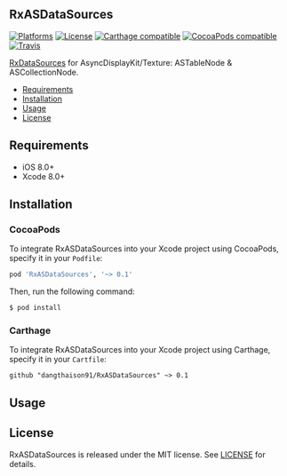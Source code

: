 ## RxASDataSources

[![Platforms](https://img.shields.io/cocoapods/p/RxASDataSources.svg)](https://cocoapods.org/pods/RxASDataSources)
[![License](https://img.shields.io/cocoapods/l/RxASDataSources.svg)](https://raw.githubusercontent.com/dangthaison91/RxASDataSources/master/LICENSE)
[![Carthage compatible](https://img.shields.io/badge/Carthage-compatible-4BC51D.svg?style=flat)](https://github.com/Carthage/Carthage)
[![CocoaPods compatible](https://img.shields.io/cocoapods/v/RxASDataSources.svg)](https://cocoapods.org/pods/RxASDataSources)
[![Travis](https://img.shields.io/travis/dangthaison91/RxASDataSources/master.svg)](https://travis-ci.org/dangthaison91/RxASDataSources/branches)

[RxDataSources](https://github.com/RxSwiftCommunity/RxDataSources) for AsyncDisplayKit/Texture: ASTableNode & ASCollectionNode.

- [Requirements](#requirements)
- [Installation](#installation)
- [Usage](#usage)
- [License](#license)

## Requirements

- iOS 8.0+
- Xcode 8.0+

## Installation

### CocoaPods

To integrate RxASDataSources into your Xcode project using CocoaPods, specify it in your `Podfile`:

```ruby
pod 'RxASDataSources', '~> 0.1'
```

Then, run the following command:

```bash
$ pod install
```

### Carthage

To integrate RxASDataSources into your Xcode project using Carthage, specify it in your `Cartfile`:

```ogdl
github "dangthaison91/RxASDataSources" ~> 0.1
```

## Usage

## License

RxASDataSources is released under the MIT license. See [LICENSE](https://github.com/RxSwiftCommunity/RxTextureDataSources/blob/master/LICENSE) for details.
